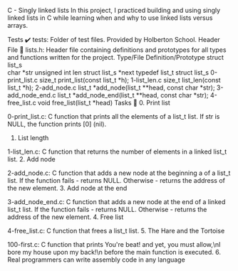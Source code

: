 C - Singly linked lists
In this project, I practiced building and using singly linked lists in C while learning when and why to use linked lists versus arrays.

Tests ✔️
tests: Folder of test files. Provided by Holberton School.
Header File 📁
lists.h: Header file containing definitions and prototypes for all types and functions written for the project.
Type/File	Definition/Prototype
struct list_s	
char *str
unsigned int len
struct list_s *next
typedef list_t	struct list_s
0-print_list.c	size_t print_list(const list_t *h);
1-list_len.c	size_t list_len(const list_t *h);
2-add_node.c	list_t *add_node(list_t **head, const char *str);
3-add_node_end.c	list_t *add_node_end(list_t **head, const char *str);
4-free_list.c	void free_list(list_t *head)
Tasks 📃
0. Print list

0-print_list.c: C function that prints all the elements of a list_t list.
If str is NULL, the function prints [0] (nil).
1. List length

1-list_len.c: C function that returns the number of elements in a linked list_t list.
2. Add node

2-add_node.c: C function that adds a new node at the beginning a of a list_t list.
If the function fails - returns NULL.
Otherwise - returns the address of the new element.
3. Add node at the end

3-add_node_end.c: C function that adds a new node at the end of a linked list_t list.
If the function fails - returns NULL.
Otherwise - returns the address of the new element.
4. Free list

4-free_list.c: C function that frees a list_t list.
5. The Hare and the Tortoise

100-first.c: C function that prints You're beat! and yet, you must allow,\nI bore my house upon my back!\n before the main function is executed.
6. Real programmers can write assembly code in any language
